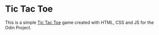# Tic Tac Toe
This is a simple [Tic Tac Toe](https://www.theodinproject.com/paths/full-stack-javascript/courses/javascript/lessons/tic-tac-toe) game created with HTML, CSS and JS for the Odin Project.